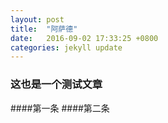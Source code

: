 ```yaml
---
layout: post
title:  "阿萨德"
date:   2016-09-02 17:33:25 +0800
categories: jekyll update
---
```


### 这也是一个测试文章
####第一条
####第二条